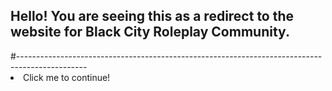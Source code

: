 <h2>Hello! You are seeing this as a redirect to the website for Black City Roleplay Community.</h2>
#-----------------------------------------------------------------------------------------------
<li href="About_Page.html"><a>Click me to continue!</a></li>
